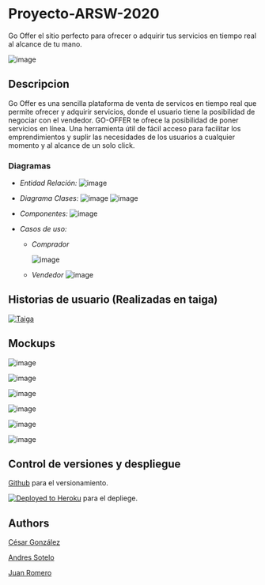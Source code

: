 # Proyecto-ARSW-2020

Go Offer el sitio perfecto para ofrecer o adquirir  tus servicios  en tiempo real al alcance de tu mano.


   ![image](https://github.com/aosfandres/Proyecto-ARSW-2020/blob/master/resources/logo.PNG)

## Descripcion

Go Offer es una sencilla plataforma de venta de servicos en tiempo real que permite ofrecer y adquirir servicios, donde el usuario tiene la posibilidad de negociar con el vendedor. GO-OFFER te ofrece la posibilidad de poner servicios en línea. Una herramienta útil de fácil acceso para facilitar los emprendimientos y suplir las necesidades de los usuarios a cualquier momento y al alcance de un solo click.


### Diagramas
   - *Entidad Relación:*
	![image](https://github.com/GO-OFFER/GO-OFFER/blob/master/images/entidadRelacion.png)
	
   - *Diagrama Clases:*
	![image](https://github.com/GO-OFFER/GO-OFFER/blob/master/images/clases2.png)
	![image](https://github.com/GO-OFFER/GO-OFFER/blob/master/images/clases3.png)
	
   - *Componentes:*
	![image](https://github.com/GO-OFFER/GO-OFFER/blob/master/images/Componentes.png)
			
   - *Casos de uso:*
   
      - *Comprador*
      
      	![image](https://github.com/aosfandres/Proyecto-ARSW-2020/blob/master/resources/casoguan.png)
			
      - *Vendedor*
		![image](https://github.com/aosfandres/Proyecto-ARSW-2020/blob/master/resources/caso2.png)

## Historias de usuario (Realizadas en taiga)

[![Taiga](https://www.mancomun.gal/wp-content/uploads/2018/09/taiga_solTic.png)](https://tree.taiga.io/project/juanromero11-go-offer/taskboard/sprint-2-9830)

 
 ## Mockups
 ![image](https://github.com/aosfandres/Proyecto-ARSW-2020/blob/master/resources/principal.PNG)
 
 ![image](https://github.com/aosfandres/Proyecto-ARSW-2020/blob/master/resources/login.PNG)
 
 ![image](https://github.com/aosfandres/Proyecto-ARSW-2020/blob/master/resources/registrar.PNG)

 ![image](https://github.com/aosfandres/Proyecto-ARSW-2020/blob/master/resources/mios.PNG)
 
 ![image](https://github.com/aosfandres/Proyecto-ARSW-2020/blob/master/resources/servicio.PNG)
  
 ![image](https://github.com/aosfandres/Proyecto-ARSW-2020/blob/master/resources/chat.PNG)
 

 
	

## Control de versiones y despliegue

[Github](https://github.com/) para el versionamiento.

[![Deployed to Heroku](https://www.herokucdn.com/deploy/button.png)](https://go-offer.herokuapp.com/index.html)  para el depliege.

## Authors

[César González](https://github.com/csarssj) 

[Andres Sotelo](https://github.com/aosfandres)

[Juan Romero](https://github.com/JuanRomero11)

